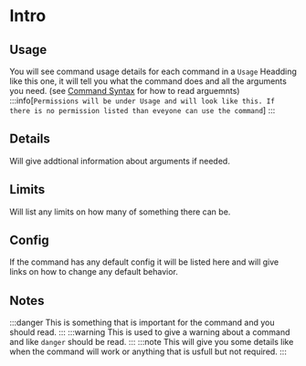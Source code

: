 # Intro

## Usage
You will see command usage details for each command in a `Usage` Headding like this one, it will tell you what the command does and all the arguments you need. (see [Command Syntax](./command-syntax) for how to read arguemnts)
:::info[`Permissions will be under Usage and will look like this. If there is no permission listed than eveyone can use the command`]
:::

## Details
Will give addtional information about arguments if needed.

## Limits
Will list any limits on how many of something there can be.

## Config
If the command has any default config it will be listed here and will give links on how to change any default behavior.

## Notes

:::danger
This is something that is important for the command and you should read.
:::
:::warning
This is used to give a warning about a command and like `danger` should be read.
:::
:::note
This will give you some details like when the command will work or anything that is usfull but not required.
:::
